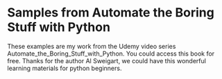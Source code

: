 # Samples from Automate the Boring Stuff with Python

These examples are my work from the Udemy video series Automate_the_Boring_Stuff_with_Python. You could access this book for free. Thanks for the author Al Sweigart, we could have this wonderful learning materials for python beginners.